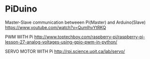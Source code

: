 # PiDuino

Master-Slave communication betweeen Pi(Master) and Arduino(Slave)
https://www.youtube.com/watch?v=QumIhvYtRKQ

PWM WITH Pi
http://www.toptechboy.com/raspberry-pi/raspberry-pi-lesson-27-analog-voltages-using-gpio-pwm-in-python/

SERVO MOTOR WITH Pi
http://rpi.science.uoit.ca/lab/servo/
